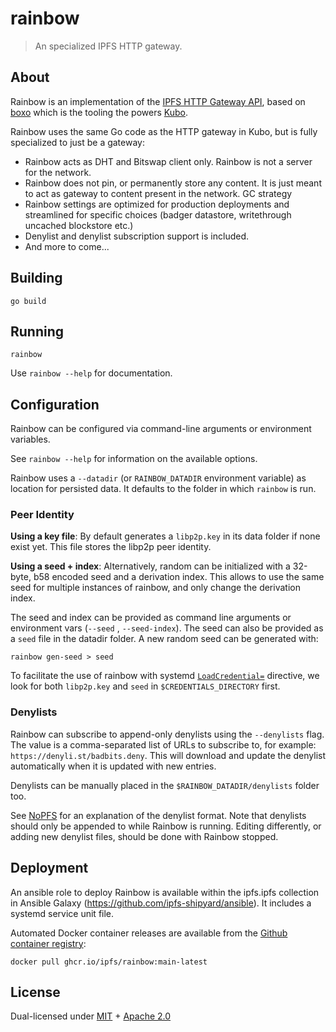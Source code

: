 # rainbow 

> An specialized IPFS HTTP gateway.

## About

Rainbow is an implementation of the [IPFS HTTP Gateway API](https://specs.ipfs.tech/http-gateways),
based on [boxo](https://github.com/ipfs/boxo) which is the tooling the powers [Kubo](https://github.com/ipfs/kubo).

Rainbow uses the same Go code as the HTTP gateway in Kubo, but is fully specialized to just be a gateway:

  * Rainbow acts as DHT and Bitswap client only. Rainbow is not a server for the network.
  * Rainbow does not pin, or permanently store any content. It is just meant
    to act as gateway to content present in the network. GC strategy 
  * Rainbow settings are optimized for production deployments and streamlined
    for specific choices (badger datastore, writethrough uncached blockstore
    etc.)
  * Denylist and denylist subscription support is included.
  * And more to come...


## Building

```
go build
```

## Running

```
rainbow
```

Use `rainbow --help` for documentation.

## Configuration

Rainbow can be configured via command-line arguments or environment variables.

See `rainbow --help` for information on the available options.

Rainbow uses a `--datadir` (or `RAINBOW_DATADIR` environment variable) as
location for persisted data. It defaults to the folder in which `rainbow` is
run.

### Peer Identity

**Using a key file**: By default generates a `libp2p.key` in its data folder if none exist yet. This
file stores the libp2p peer identity.

**Using a seed + index**: Alternatively, random can be initialized with a
32-byte, b58 encoded seed and a derivation index. This allows to use the same
seed for multiple instances of rainbow, and only change the derivation index.

The seed and index can be provided as command line arguments or environment
vars (`--seed` , `--seed-index`). The seed can also be provided as a `seed`
file in the datadir folder. A new random seed can be generated with:

    rainbow gen-seed > seed

To facilitate the use of rainbow with systemd
[`LoadCredential=`](https://www.freedesktop.org/software/systemd/man/systemd.exec.html#LoadCredential=ID:PATH)
directive, we look for both `libp2p.key` and `seed` in
`$CREDENTIALS_DIRECTORY` first.

### Denylists

Rainbow can subscribe to append-only denylists using the `--denylists` flag. The value is a comma-separated list of URLs to subscribe to, for example: `https://denyli.st/badbits.deny`. This will download and update the denylist automatically when it is updated with new entries.

Denylists can be manually placed in the `$RAINBOW_DATADIR/denylists` folder too.

See [NoPFS](https://github.com/ipfs-shipyard/nopfs) for an explanation of the denylist format. Note that denylists should only be appended to while Rainbow is running. Editing differently, or adding new denylist files, should be done with Rainbow stopped.

## Deployment

An ansible role to deploy Rainbow is available within the ipfs.ipfs collection in Ansible Galaxy (https://github.com/ipfs-shipyard/ansible). It includes a systemd service unit file.

Automated Docker container releases are available from the [Github container registry](https://github.com/ipfs/rainbow/pkgs/container/rainbow):

    docker pull ghcr.io/ipfs/rainbow:main-latest


## License

Dual-licensed under [MIT](https://github.com/filecoin-project/lotus/blob/master/LICENSE-MIT) + [Apache 2.0](https://github.com/filecoin-project/lotus/blob/master/LICENSE-APACHE)
